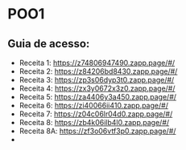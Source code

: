 # POO1
## Guia de acesso:

- Receita 1: https://z74806947490.zapp.page/#/
- Receita 2: https://z84206bd8430.zapp.page/#/
- Receita 3: https://zp3s06dyp3t0.zapp.page/#/
- Receita 4: https://zx3y0672x3z0.zapp.page/#/
- Receita 5: https://za4406y3a450.zapp.page/#/
- Receita 6: https://zi40066ii410.zapp.page/#/
- Receita 7: https://z04c06lr04d0.zapp.page/#/
- Receita 8: https://zb4k06ilb4l0.zapp.page/#/
- Receita 8A: https://zf3o06vtf3p0.zapp.page/#/
- 
